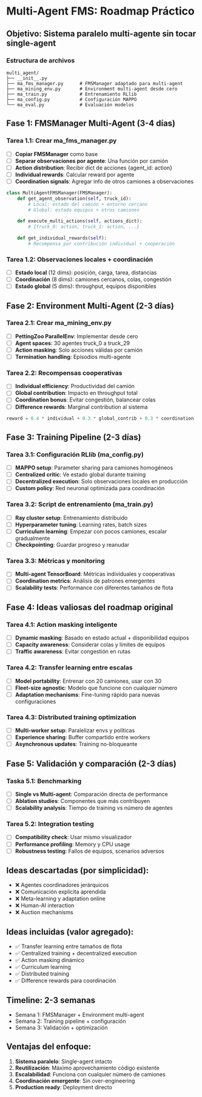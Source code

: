 # Multi-Agent FMS: Roadmap Práctico

## Objetivo: Sistema paralelo multi-agente sin tocar single-agent

### Estructura de archivos
```
multi_agent/
├── __init__.py
├── ma_fms_manager.py      # FMSManager adaptado para multi-agent
├── ma_mining_env.py       # Environment multi-agent desde cero
├── ma_train.py            # Entrenamiento RLlib
├── ma_config.py           # Configuración MAPPO
└── ma_eval.py             # Evaluación modelos
```

## Fase 1: FMSManager Multi-Agent (3-4 días)

### Tarea 1.1: Crear ma_fms_manager.py
- [ ] **Copiar FMSManager** como base
- [ ] **Separar observaciones por agente**: Una función por camión
- [ ] **Action distribution**: Recibir dict de acciones {agent_id: action}
- [ ] **Individual rewards**: Calcular reward por agente
- [ ] **Coordination signals**: Agregar info de otros camiones a observaciones

```python
class MultiAgentFMSManager(FMSManager):
    def get_agent_observation(self, truck_id):
        # Local: estado del camión + entorno cercano
        # Global: estado equipos + otros camiones
        
    def execute_multi_actions(self, actions_dict):
        # {truck_0: action, truck_1: action, ...}
        
    def get_individual_rewards(self):
        # Recompensa por contribución individual + cooperación
```

### Tarea 1.2: Observaciones locales + coordinación
- [ ] **Estado local** (12 dims): posición, carga, tarea, distancias
- [ ] **Coordinación** (8 dims): camiones cercanos, colas, congestión
- [ ] **Estado global** (5 dims): throughput, equipos disponibles

## Fase 2: Environment Multi-Agent (2-3 días)

### Tarea 2.1: Crear ma_mining_env.py
- [ ] **PettingZoo ParallelEnv**: Implementar desde cero
- [ ] **Agent spaces**: 30 agentes truck_0 a truck_29
- [ ] **Action masking**: Solo acciones válidas por camión
- [ ] **Termination handling**: Episodios multi-agente

### Tarea 2.2: Recompensas cooperativas
- [ ] **Individual efficiency**: Productividad del camión
- [ ] **Global contribution**: Impacto en throughput total
- [ ] **Coordination bonus**: Evitar congestión, balancear colas
- [ ] **Difference rewards**: Marginal contribution al sistema

```python
reward = 0.4 * individual + 0.3 * global_contrib + 0.3 * coordination
```

## Fase 3: Training Pipeline (2-3 días)

### Tarea 3.1: Configuración RLlib (ma_config.py)
- [ ] **MAPPO setup**: Parameter sharing para camiones homogéneos
- [ ] **Centralized critic**: Ve estado global durante training
- [ ] **Decentralized execution**: Solo observaciones locales en producción
- [ ] **Custom policy**: Red neuronal optimizada para coordinación

### Tarea 3.2: Script de entrenamiento (ma_train.py)
- [ ] **Ray cluster setup**: Entrenamiento distribuido
- [ ] **Hyperparameter tuning**: Learning rates, batch sizes
- [ ] **Curriculum learning**: Empezar con pocos camiones, escalar gradualmente
- [ ] **Checkpointing**: Guardar progreso y reanudar

### Tarea 3.3: Métricas y monitoring
- [ ] **Multi-agent TensorBoard**: Métricas individuales y cooperativas
- [ ] **Coordination metrics**: Análisis de patrones emergentes
- [ ] **Scalability tests**: Performance con diferentes tamaños de flota

## Fase 4: Ideas valiosas del roadmap original

### Tarea 4.1: Action masking inteligente
- [ ] **Dynamic masking**: Basado en estado actual + disponibilidad equipos
- [ ] **Capacity awareness**: Considerar colas y límites de equipos
- [ ] **Traffic awareness**: Evitar congestión en rutas

### Tarea 4.2: Transfer learning entre escalas
- [ ] **Model portability**: Entrenar con 20 camiones, usar con 30
- [ ] **Fleet-size agnostic**: Modelo que funcione con cualquier número
- [ ] **Adaptation mechanisms**: Fine-tuning rápido para nuevas configuraciones

### Tarea 4.3: Distributed training optimization
- [ ] **Multi-worker setup**: Paralelizar envs y políticas
- [ ] **Experience sharing**: Buffer compartido entre workers
- [ ] **Asynchronous updates**: Training no-bloqueante

## Fase 5: Validación y comparación (2-3 días)

### Taska 5.1: Benchmarking
- [ ] **Single vs Multi-agent**: Comparación directa de performance
- [ ] **Ablation studies**: Componentes que más contribuyen
- [ ] **Scalability analysis**: Tiempo de training vs número de agentes

### Tarea 5.2: Integration testing
- [ ] **Compatibility check**: Usar mismo visualizador
- [ ] **Performance profiling**: Memory y CPU usage
- [ ] **Robustness testing**: Fallos de equipos, scenarios adversos

## Ideas descartadas (por simplicidad):
- ❌ Agentes coordinadores jerárquicos
- ❌ Comunicación explícita aprendida
- ❌ Meta-learning y adaptation online
- ❌ Human-AI interaction
- ❌ Auction mechanisms

## Ideas incluidas (valor agregado):
- ✅ Transfer learning entre tamaños de flota
- ✅ Centralized training + decentralized execution
- ✅ Action masking dinámico
- ✅ Curriculum learning
- ✅ Distributed training
- ✅ Difference rewards para coordinación

## Timeline: 2-3 semanas
- Semana 1: FMSManager + Environment multi-agent
- Semana 2: Training pipeline + configuración
- Semana 3: Validación + optimización

## Ventajas del enfoque:
1. **Sistema paralelo**: Single-agent intacto
2. **Reutilización**: Máximo aprovechamiento código existente
3. **Escalabilidad**: Funciona con cualquier número de camiones
4. **Coordinación emergente**: Sin over-engineering
5. **Production ready**: Deployment directo